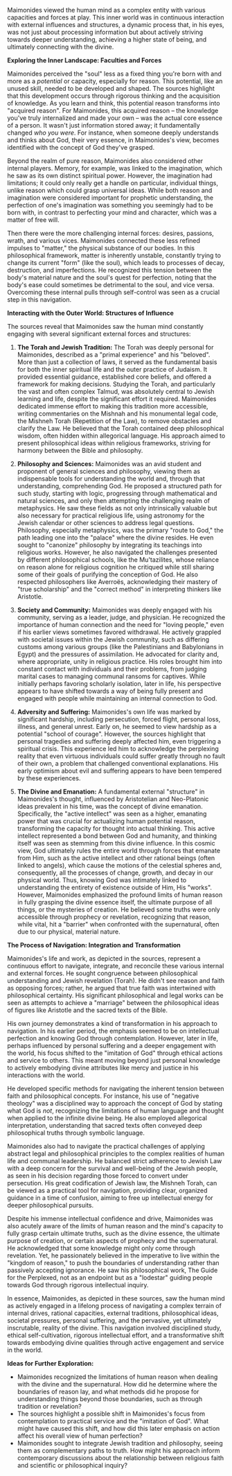 Maimonides viewed the human mind as a complex entity with various capacities and forces at play. This inner world was in continuous interaction with external influences and structures, a dynamic process that, in his eyes, was not just about processing information but about actively striving towards deeper understanding, achieving a higher state of being, and ultimately connecting with the divine.

**Exploring the Inner Landscape: Faculties and Forces**

Maimonides perceived the "soul" less as a fixed thing you're born with and more as a _potential_ or capacity, especially for reason. This potential, like an unused skill, needed to be developed and shaped. The sources highlight that this development occurs through rigorous thinking and the acquisition of knowledge. As you learn and think, this potential reason transforms into "acquired reason". For Maimonides, this acquired reason – the knowledge you've truly internalized and made your own – was the actual core essence of a person. It wasn't just information stored away; it fundamentally changed _who you were_. For instance, when someone deeply understands and thinks about God, their very essence, in Maimonides's view, becomes identified with the concept of God they've grasped.

Beyond the realm of pure reason, Maimonides also considered other internal players. Memory, for example, was linked to the imagination, which he saw as its own distinct spiritual power. However, the imagination had limitations; it could only really get a handle on particular, individual things, unlike reason which could grasp universal ideas. While both reason and imagination were considered important for prophetic understanding, the perfection of one's imagination was something you seemingly had to be born with, in contrast to perfecting your mind and character, which was a matter of free will.

Then there were the more challenging internal forces: desires, passions, wrath, and various vices. Maimonides connected these less refined impulses to "matter," the physical substance of our bodies. In this philosophical framework, matter is inherently unstable, constantly trying to change its current "form" (like the soul), which leads to processes of decay, destruction, and imperfections. He recognized this tension between the body's material nature and the soul's quest for perfection, noting that the body's ease could sometimes be detrimental to the soul, and vice versa. Overcoming these internal pulls through self-control was seen as a crucial step in this navigation.

**Interacting with the Outer World: Structures of Influence**

The sources reveal that Maimonides saw the human mind constantly engaging with several significant external forces and structures:

1. **The Torah and Jewish Tradition:** The Torah was deeply personal for Maimonides, described as a "primal experience" and his "beloved". More than just a collection of laws, it served as the fundamental basis for both the inner spiritual life and the outer practice of Judaism. It provided essential guidance, established core beliefs, and offered a framework for making decisions. Studying the Torah, and particularly the vast and often complex Talmud, was absolutely central to Jewish learning and life, despite the significant effort it required. Maimonides dedicated immense effort to making this tradition more accessible, writing commentaries on the Mishnah and his monumental legal code, the Mishneh Torah (Repetition of the Law), to remove obstacles and clarify the Law. He believed that the Torah contained deep philosophical wisdom, often hidden within allegorical language. His approach aimed to present philosophical ideas within religious frameworks, striving for harmony between the Bible and philosophy.
    
2. **Philosophy and Sciences:** Maimonides was an avid student and proponent of general sciences and philosophy, viewing them as indispensable tools for understanding the world and, through that understanding, comprehending God. He proposed a structured path for such study, starting with logic, progressing through mathematical and natural sciences, and only then attempting the challenging realm of metaphysics. He saw these fields as not only intrinsically valuable but also necessary for practical religious life, using astronomy for the Jewish calendar or other sciences to address legal questions. Philosophy, especially metaphysics, was the primary "route to God," the path leading one into the "palace" where the divine resides. He even sought to "canonize" philosophy by integrating its teachings into religious works. However, he also navigated the challenges presented by different philosophical schools, like the Mu'tazilites, whose reliance on reason alone for religious cognition he critiqued while still sharing some of their goals of purifying the conception of God. He also respected philosophers like Averroës, acknowledging their mastery of "true scholarship" and the "correct method" in interpreting thinkers like Aristotle.
    
3. **Society and Community:** Maimonides was deeply engaged with his community, serving as a leader, judge, and physician. He recognized the importance of human connection and the need for "loving people," even if his earlier views sometimes favored withdrawal. He actively grappled with societal issues within the Jewish community, such as differing customs among various groups (like the Palestinians and Babylonians in Egypt) and the pressures of assimilation. He advocated for clarity and, where appropriate, unity in religious practice. His roles brought him into constant contact with individuals and their problems, from judging marital cases to managing communal ransoms for captives. While initially perhaps favoring scholarly isolation, later in life, his perspective appears to have shifted towards a way of being fully present and engaged with people while maintaining an internal connection to God.
    
4. **Adversity and Suffering:** Maimonides's own life was marked by significant hardship, including persecution, forced flight, personal loss, illness, and general unrest. Early on, he seemed to view hardship as a potential "school of courage". However, the sources highlight that personal tragedies and suffering deeply affected him, even triggering a spiritual crisis. This experience led him to acknowledge the perplexing reality that even virtuous individuals could suffer greatly through no fault of their own, a problem that challenged conventional explanations. His early optimism about evil and suffering appears to have been tempered by these experiences.
    
5. **The Divine and Emanation:** A fundamental external "structure" in Maimonides's thought, influenced by Aristotelian and Neo-Platonic ideas prevalent in his time, was the concept of divine emanation. Specifically, the "active intellect" was seen as a higher, emanating power that was crucial for actualizing human potential reason, transforming the capacity for thought into actual thinking. This active intellect represented a bond between God and humanity, and thinking itself was seen as stemming from this divine influence. In this cosmic view, God ultimately rules the entire world through forces that emanate from Him, such as the active intellect and other rational beings (often linked to angels), which cause the motions of the celestial spheres and, consequently, all the processes of change, growth, and decay in our physical world. Thus, knowing God was intimately linked to understanding the entirety of existence outside of Him, His "works". However, Maimonides emphasized the profound limits of human reason in fully grasping the divine essence itself, the ultimate purpose of all things, or the mysteries of creation. He believed some truths were only accessible through prophecy or revelation, recognizing that reason, while vital, hit a "barrier" when confronted with the supernatural, often due to our physical, material nature.

**The Process of Navigation: Integration and Transformation**

Maimonides's life and work, as depicted in the sources, represent a continuous effort to navigate, integrate, and reconcile these various internal and external forces. He sought congruence between philosophical understanding and Jewish revelation (Torah). He didn't see reason and faith as opposing forces; rather, he argued that true faith was intertwined with philosophical certainty. His significant philosophical and legal works can be seen as attempts to achieve a "marriage" between the philosophical ideas of figures like Aristotle and the sacred texts of the Bible.

His own journey demonstrates a kind of transformation in his approach to navigation. In his earlier period, the emphasis seemed to be on intellectual perfection and knowing God through contemplation. However, later in life, perhaps influenced by personal suffering and a deeper engagement with the world, his focus shifted to the "imitation of God" through ethical actions and service to others. This meant moving beyond just personal knowledge to actively embodying divine attributes like mercy and justice in his interactions with the world.

He developed specific methods for navigating the inherent tension between faith and philosophical concepts. For instance, his use of "negative theology" was a disciplined way to approach the concept of God by stating what God is _not_, recognizing the limitations of human language and thought when applied to the infinite divine being. He also employed allegorical interpretation, understanding that sacred texts often conveyed deep philosophical truths through symbolic language.

Maimonides also had to navigate the practical challenges of applying abstract legal and philosophical principles to the complex realities of human life and communal leadership. He balanced strict adherence to Jewish Law with a deep concern for the survival and well-being of the Jewish people, as seen in his decision regarding those forced to convert under persecution. His great codification of Jewish law, the Mishneh Torah, can be viewed as a practical tool for navigation, providing clear, organized guidance in a time of confusion, aiming to free up intellectual energy for deeper philosophical pursuits.

Despite his immense intellectual confidence and drive, Maimonides was also acutely aware of the _limits_ of human reason and the mind's capacity to fully grasp certain ultimate truths, such as the divine essence, the ultimate purpose of creation, or certain aspects of prophecy and the supernatural. He acknowledged that some knowledge might only come through revelation. Yet, he passionately believed in the imperative to live within the "kingdom of reason," to push the boundaries of understanding rather than passively accepting ignorance. He saw his philosophical work, The Guide for the Perplexed, not as an endpoint but as a "lodestar" guiding people towards God through rigorous intellectual inquiry.

In essence, Maimonides, as depicted in these sources, saw the human mind as actively engaged in a lifelong process of navigating a complex terrain of internal drives, rational capacities, external traditions, philosophical ideas, societal pressures, personal suffering, and the pervasive, yet ultimately inscrutable, reality of the divine. This navigation involved disciplined study, ethical self-cultivation, rigorous intellectual effort, and a transformative shift towards embodying divine qualities through active engagement and service in the world.

**Ideas for Further Exploration:**

- Maimonides recognized the limitations of human reason when dealing with the divine and the supernatural. How did he determine where the boundaries of reason lay, and what methods did he propose for understanding things beyond those boundaries, such as through tradition or revelation?
- The sources highlight a possible shift in Maimonides's focus from contemplation to practical service and the "imitation of God". What might have caused this shift, and how did this later emphasis on action affect his overall view of human perfection?
- Maimonides sought to integrate Jewish tradition and philosophy, seeing them as complementary paths to truth. How might his approach inform contemporary discussions about the relationship between religious faith and scientific or philosophical inquiry?